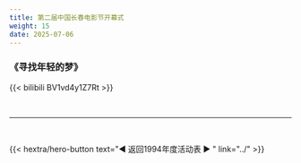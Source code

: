 ```yaml
---
title: 第二届中国长春电影节开幕式
weight: 15
date: 2025-07-06
---
```


### 《寻找年轻的梦》

{{< bilibili BV1vd4y1Z7Rt >}}

<br>
<hr>
<br>

{{< hextra/hero-button text="◀ 返回1994年度活动表 ▶ " link="../" >}}